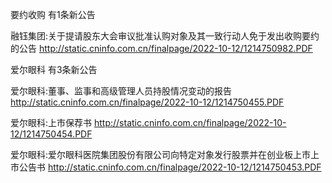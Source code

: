 要约收购 有1条新公告 

融钰集团:关于提请股东大会审议批准认购对象及其一致行动人免于发出收购要约的公告 http://static.cninfo.com.cn/finalpage/2022-10-12/1214750982.PDF 

爱尔眼科 有3条新公告 

爱尔眼科:董事、监事和高级管理人员持股情况变动的报告 http://static.cninfo.com.cn/finalpage/2022-10-12/1214750455.PDF 

爱尔眼科:上市保荐书 http://static.cninfo.com.cn/finalpage/2022-10-12/1214750454.PDF 

爱尔眼科:爱尔眼科医院集团股份有限公司向特定对象发行股票并在创业板上市上市公告书 http://static.cninfo.com.cn/finalpage/2022-10-12/1214750453.PDF 

